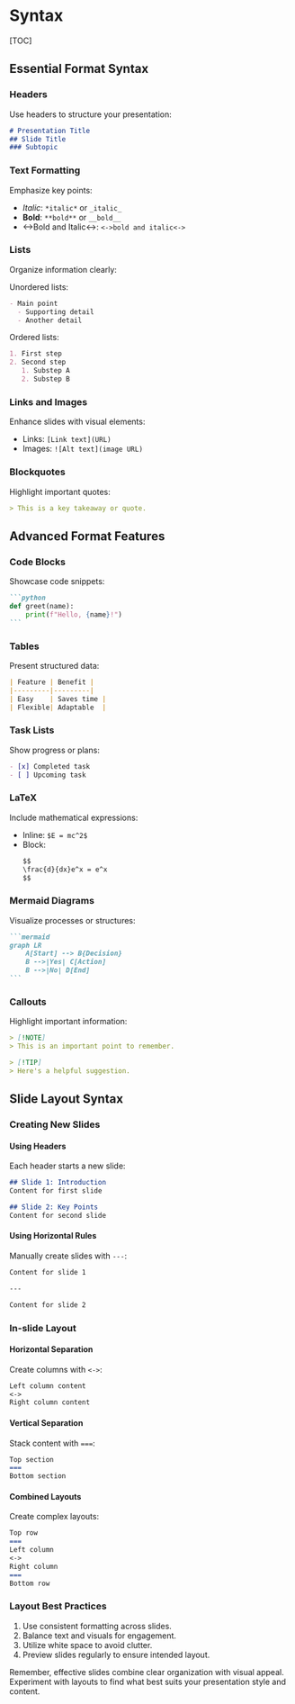# Syntax
[TOC]

## Essential Format Syntax

### Headers
Use headers to structure your presentation:
```markdown
# Presentation Title
## Slide Title
### Subtopic
```

### Text Formatting
Emphasize key points:
- *Italic*: `*italic*` or `_italic_`
- **Bold**: `**bold**` or `__bold__`
- <->Bold and Italic<->: `<->bold and italic<->`

### Lists
Organize information clearly:

Unordered lists:
```markdown
- Main point
  - Supporting detail
  - Another detail
```

Ordered lists:
```markdown
1. First step
2. Second step
   1. Substep A
   2. Substep B
```

### Links and Images
Enhance slides with visual elements:
- Links: `[Link text](URL)`
- Images: `![Alt text](image URL)`

### Blockquotes
Highlight important quotes:
```markdown
> This is a key takeaway or quote.
```

## Advanced Format Features

### Code Blocks
Showcase code snippets:
````markdown
```python
def greet(name):
    print(f"Hello, {name}!")
```
````

### Tables
Present structured data:
```markdown
| Feature | Benefit |
|---------|---------|
| Easy    | Saves time |
| Flexible| Adaptable  |
```

### Task Lists
Show progress or plans:
```markdown
- [x] Completed task
- [ ] Upcoming task
```

### LaTeX
Include mathematical expressions:
- Inline: `$E = mc^2$`
- Block:
  ```markdown
  $$
  \frac{d}{dx}e^x = e^x
  $$
  ```

### Mermaid Diagrams
Visualize processes or structures:
````markdown
```mermaid
graph LR
    A[Start] --> B{Decision}
    B -->|Yes| C[Action]
    B -->|No| D[End]
```
````

### Callouts
Highlight important information:
```markdown
> [!NOTE]
> This is an important point to remember.

> [!TIP]
> Here's a helpful suggestion.
```

## Slide Layout Syntax

### Creating New Slides

#### Using Headers
Each header starts a new slide:
```markdown
## Slide 1: Introduction
Content for first slide

## Slide 2: Key Points
Content for second slide
```

#### Using Horizontal Rules
Manually create slides with `---`:
```markdown
Content for slide 1

---

Content for slide 2
```

### In-slide Layout

#### Horizontal Separation
Create columns with `<->`:
```markdown
Left column content
<->
Right column content
```

#### Vertical Separation
Stack content with `===`:
```markdown
Top section
===
Bottom section
```

#### Combined Layouts
Create complex layouts:
```markdown
Top row
===
Left column
<->
Right column
===
Bottom row
```

### Layout Best Practices

1. Use consistent formatting across slides.
2. Balance text and visuals for engagement.
3. Utilize white space to avoid clutter.
4. Preview slides regularly to ensure intended layout.

Remember, effective slides combine clear organization with visual appeal. Experiment with layouts to find what best suits your presentation style and content.
